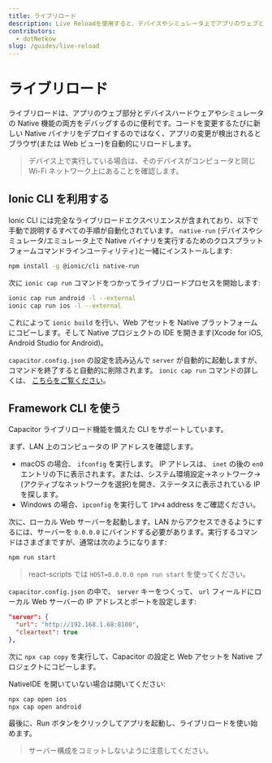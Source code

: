 ```yaml
---
title: ライブリロード
description: Live Reloadを使用すると、デバイスやシミュレータ上でアプリのウェブとネイティブの部分を簡単にデバッグできます。
contributors:
  - dotNetkow
slug: /guides/live-reload
---
```


# ライブリロード

ライブリロードは、アプリのウェブ部分とデバイスハードウェアやシミュレータの Native 機能の両方をデバッグするのに便利です。コードを変更するたびに新しい Native バイナリをデプロイするのではなく、アプリの変更が検出されるとブラウザ(または Web ビュー)を自動的にリロードします。

> デバイス上で実行している場合は、そのデバイスがコンピュータと同じ Wi-Fi ネットワーク上にあることを確認します。

## Ionic CLI を利用する

Ionic CLI には完全なライブリロードエクスペリエンスが含まれており、以下で手動で説明するすべての手順が自動化されています。 `native-run` (デバイスやシミュレータ/エミュレータ上で Native バイナリを実行するためのクロスプラットフォームコマンドラインユーティリティ)と一緒にインストールします:

```bash
npm install -g @ionic/cli native-run
```

次に `ionic cap run` コマンドをつかってライブリロードプロセスを開始します:

```bash
ionic cap run android -l --external
ionic cap run ios -l --external
```

これによって `ionic build` を行い、Web アセットを Native プラットフォームにコピーします。そして Native プロジェクトの IDE を開きます(Xcode for iOS, Android Studio for Android)。

`capacitor.config.json` の設定を読み込んで `server` が自動的に起動しますが、コマンドを終了すると自動的に削除されます。 `ionic cap run` コマンドの詳しくは、 [こちらをご覧ください](https://ionicframework.com/docs/cli/commands/capacitor-run)。

## Framework CLI を使う

Capacitor ライブリロード機能を備えた CLI をサポートしています。

まず、LAN 上のコンピュータの IP アドレスを確認します。

- macOS の場合、 `ifconfig` を実行します。 IP アドレスは、 `inet` の後の `en0` エントリの下に表示されます。または、システム環境設定->ネットワーク->(アクティブなネットワークを選択)を開き、ステータスに表示されている IP を探します。
- Windows の場合、`ipconfig` を実行して `IPv4` address をご確認ください。

次に、ローカル Web サーバーを起動します。LAN からアクセスできるようにするには、サーバーを `0.0.0.0` にバインドする必要があります。実行するコマンドはさまざまですが、通常は次のようになります:

```bash
npm run start
```

> react-scripts では `HOST=0.0.0.0 npm run start` を使ってください。

`capacitor.config.json` の中で、 `server` キーをつくって、 `url` フィールドにローカル Web サーバーの IP アドレスとポートを設定します:

```json
"server": {
  "url": "http://192.168.1.68:8100",
  "cleartext": true
},
```

次に `npx cap copy` を実行して、Capacitor の設定と Web アセットを Native プロジェクトにコピーします。

NativeIDE を開いていない場合は開いてください:

```bash
npx cap open ios
npx cap open android
```

最後に、Run ボタンをクリックしてアプリを起動し、ライブリロードを使い始めます。

> サーバー構成をコミットしないように注意してください。
